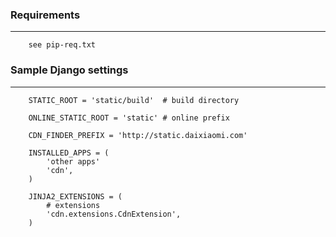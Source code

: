 

### Requirements
***
```
    see pip-req.txt
```

### Sample Django settings
***
```
    STATIC_ROOT = 'static/build'  # build directory

    ONLINE_STATIC_ROOT = 'static' # online prefix

    CDN_FINDER_PREFIX = 'http://static.daixiaomi.com'

    INSTALLED_APPS = (
        'other apps'
        'cdn',
    )

    JINJA2_EXTENSIONS = (
        # extensions
        'cdn.extensions.CdnExtension',
    )

```

